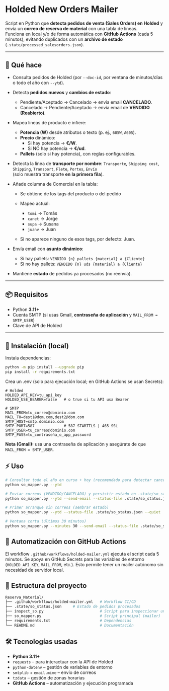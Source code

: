 # Holded New Orders Mailer

Script en Python que **detecta pedidos de venta (Sales Orders) en Holded** y envía un **correo de reserva de material** con una tabla de líneas.  
Funciona en local y/o de forma automática con **GitHub Actions** (cada 5 minutos), evitando duplicados con un **archivo de estado** (`.state/processed_salesorders.json`).

---

## 🚀 Qué hace

- Consulta pedidos de Holded (por `--doc-id`, por ventana de minutos/días o todo el año con `--ytd`).
- Detecta **pedidos nuevos** y **cambios de estado**:
  - Pendiente/Aceptado → Cancelado → envía email **CANCELADO**.
  - Cancelado → Pendiente/Aceptado → envía email de **VENDIDO (Reabierto)**.

- Mapea líneas de producto e infiere:
  - **Potencia (W)** desde atributos o texto (p. ej., `605W`, `A605`).
  - **Precio** dinámico:
    - Si hay potencia → **€/W**.
    - Si NO hay potencia → **€/ud**.
  - **Pallets** (solo si hay potencia), con reglas configurables.
- Detecta la línea de **transporte por nombre**: `Transporte`, `Shipping cost`, `Shipping`, `Transport`, `Flete`, `Portes`, `Envío`  
  (solo muestra transporte **en la primera fila**).
- Añade columna de Comercial en la tabla:
  - Se obtiene de los tags del producto o del pedido
  - Mapeo actual:
    - `tomi` → Tomás
    - `canet` → Jorge
    - `supa` → Susana
    - `juanv` → Juan

  - Si no aparece ninguno de esos tags, por defecto: Juan.

  
- Envía email con **asunto dinámico**:
  - Si hay pallets: `VENDIDO {n} pallets {material} a {Cliente}`
  - Si no hay pallets: `VENDIDO {n} uds {material} a {Cliente}`
- Mantiene **estado** de pedidos ya procesados (no reenvía).

---

## 📦 Requisitos

- Python **3.11+**
- Cuenta SMTP (si usas Gmail, **contraseña de aplicación** y `MAIL_FROM = SMTP_USER`)
- Clave de API de Holded

---

## 🧩 Instalación (local)

Instala dependencias:
```bash
python -m pip install --upgrade pip
pip install -r requirements.txt
```
Crea un .env (solo para ejecución local; en GitHub Actions se usan Secrets):

```dotenv
# Holded
HOLDED_API_KEY=tu_api_key
HOLDED_USE_BEARER=false   # o true si tu API usa Bearer

# SMTP
MAIL_FROM=tu_correo@dominio.com
MAIL_TO=dest1@dom.com,dest2@dom.com
SMTP_HOST=smtp.dominio.com
SMTP_PORT=587             # 587 STARTTLS | 465 SSL
SMTP_USER=tu_correo@dominio.com
SMTP_PASS=tu_contraseña_o_app_password
```
**Nota (Gmail):** usa una contraseña de aplicación y asegúrate de que `MAIL_FROM = SMTP_USER`.


## ⚡ Uso

```bash
# Consultar todo el año en curso + hoy (recomendado para detectar cancelaciones antiguas)
python so_mapper.py --ytd

# Enviar correos (VENDIDO/CANCELADO) y persistir estado en .state/so_status.json
python so_mapper.py --ytd --send-email --status-file .state/so_status.json

# Primer arranque sin correos (sembrar estado)
python so_mapper.py --ytd --status-file .state/so_status.json --quiet

# Ventana corta (últimos 30 minutos)
python so_mapper.py --minutes 30 --send-email --status-file .state/so_status.json
```

## 🤖 Automatización con GitHub Actions

El workflow ```.github/workflows/holded-mailer.yml``` ejecuta el script cada 5 minutos.
Se apoya en GitHub Secrets para las variables de entorno (`HOLDED_API_KEY`, `MAIL_FROM`, etc.).
Esto permite tener un mailer autónomo sin necesidad de servidor local.


## 📂 Estructura del proyecto

```bash
Reserva_Material/
├── .github/workflows/holded-mailer.yml   # Workflow CI/CD
├── .state/so_status.json     # Estado de pedidos procesados
├── inspect_so.py                         # Script para inspeccionar un pedido
├── so_mapper.py                          # Script principal (mailer)
├── requirements.txt                      # Dependencias
└── README.md                             # Documentación
```

## 🛠️ Tecnologías usadas
- **Python 3.11+**
- `requests` – para interactuar con la API de Holded
- `python-dotenv` – gestión de variables de entorno
- `smtplib` + `email.mime` – envío de correos
- `tzdata` – gestión de zonas horarias
- **GitHub Actions** – automatización y ejecución programada